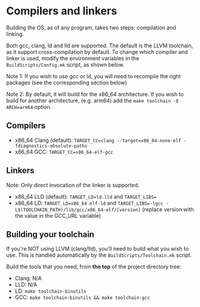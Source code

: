 # Compilers and linkers

Building the OS, as of any program, takes two steps: compilation and linking.

Both gcc, clang, ld and lld are supported. The default is the LLVM toolchain, as it support
cross-compilation by default. To change which compiler and linker is used, modify the
environment variables in the `BuildScripts/Config.mk` script, as shown below.

Note 1: If you wish to use gcc or ld, you will need to recompile the right
        packages (see the corresponding section below)

Note 2: By default, it will build for the x86_64 architecture. If you wish to build for
        another architecture, (e.g. arm64) add the `make toolchain -E ARCH=arm64` option.

## Compilers

- x86_64 Clang (default): `TARGET_CC=clang --target=x86_64-none-elf -fdiagnostics-absolute-paths`
- x86_64 GCC: `TARGET_CC=x86_64-elf-gcc`

## Linkers

Note: Only direct invocation of the linker is supported.

- x86_64 LLD (default): `TARGET_LD=ld.lld` and `TARGET_LIBS=`
- x86_64 LD: `TARGET_LD=x86_64-elf-ld` and `TARGET_LIBS=-lgcc -L$(TOOLCHAIN_PATH)/lib/gcc/x86_64-elf/[version]`
  (replace version with the value in the GCC_URL variable)

## Building your toolchain

If you're NOT using LLVM (clang/lld), you'll need to build what you wish to use.
This is handled automatically by the `BuildScripts/Toolchain.mk` script.

Build the tools that you need, from **the top** of the project directory tree:

- Clang: N/A
- LLD: N/A
- LD: `make toolchain-binutils`
- GCC: `make toolchain-binutils && make toolchain-gcc`
